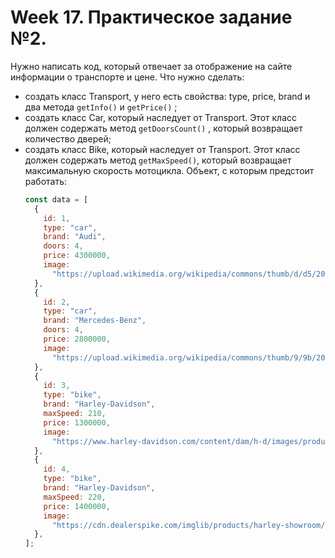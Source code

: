 # Week 17. Практическое задание №2.

Нужно написать код, который отвечает за отображение на сайте информации о транспорте и цене. Что нужно сделать:

- создать класс Transport, у него есть свойства: type, price, brand и два метода `getInfo()` и `getPrice()` ;
- создать класс Car, который наследует от Transport. Этот класс должен содержать метод `getDoorsCount()` , который возвращает количество дверей;
- создать класс Bike, который наследует от Transport. Этот класс должен содержать метод `getMaxSpeed()`, который возвращает максимальную скорость мотоцикла.
  Объект, с которым предстоит работать:
  ```js
  const data = [
    {
      id: 1,
      type: "car",
      brand: "Audi",
      doors: 4,
      price: 4300000,
      image:
        "https://upload.wikimedia.org/wikipedia/commons/thumb/d/d5/2020_Audi_e-Tron_Sport_50_Quattro.jpg/1200px-2020_Audi_e-Tron_Sport_50_Quattro.jpg",
    },
    {
      id: 2,
      type: "car",
      brand: "Mercedes-Benz",
      doors: 4,
      price: 2800000,
      image:
        "https://upload.wikimedia.org/wikipedia/commons/thumb/9/9b/2019_Mercedes-Benz_E220d_SE_Automatic_2.0_Front.jpg/300px-2019_Mercedes-Benz_E220d_SE_Automatic_2.0_Front.jpg",
    },
    {
      id: 3,
      type: "bike",
      brand: "Harley-Davidson",
      maxSpeed: 210,
      price: 1300000,
      image:
        "https://www.harley-davidson.com/content/dam/h-d/images/product-images/bikes/motorcycle/2022/2022-iron-883/2022-iron-883-016/2022-iron-883-016-motorcycle.jpg",
    },
    {
      id: 4,
      type: "bike",
      brand: "Harley-Davidson",
      maxSpeed: 220,
      price: 1400000,
      image:
        "https://cdn.dealerspike.com/imglib/products/harley-showroom/2020/livewire/main/Vivid-Black-Main.png",
    },
  ];
  ```
